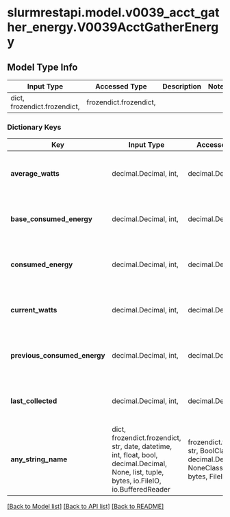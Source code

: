 # slurmrestapi.model.v0039_acct_gather_energy.V0039AcctGatherEnergy

## Model Type Info
Input Type | Accessed Type | Description | Notes
------------ | ------------- | ------------- | -------------
dict, frozendict.frozendict,  | frozendict.frozendict,  |  | 

### Dictionary Keys
Key | Input Type | Accessed Type | Description | Notes
------------ | ------------- | ------------- | ------------- | -------------
**average_watts** | decimal.Decimal, int,  | decimal.Decimal,  |  | [optional] value must be a 32 bit integer
**base_consumed_energy** | decimal.Decimal, int,  | decimal.Decimal,  |  | [optional] value must be a 64 bit integer
**consumed_energy** | decimal.Decimal, int,  | decimal.Decimal,  |  | [optional] value must be a 64 bit integer
**current_watts** | decimal.Decimal, int,  | decimal.Decimal,  |  | [optional] value must be a 32 bit integer
**previous_consumed_energy** | decimal.Decimal, int,  | decimal.Decimal,  |  | [optional] value must be a 64 bit integer
**last_collected** | decimal.Decimal, int,  | decimal.Decimal,  |  | [optional] value must be a 64 bit integer
**any_string_name** | dict, frozendict.frozendict, str, date, datetime, int, float, bool, decimal.Decimal, None, list, tuple, bytes, io.FileIO, io.BufferedReader | frozendict.frozendict, str, BoolClass, decimal.Decimal, NoneClass, tuple, bytes, FileIO | any string name can be used but the value must be the correct type | [optional]

[[Back to Model list]](../../README.md#documentation-for-models) [[Back to API list]](../../README.md#documentation-for-api-endpoints) [[Back to README]](../../README.md)

